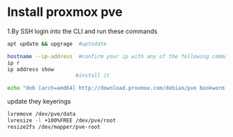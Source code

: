 # Install proxmox pve

1.By SSH login into the CLI and run these commands

```bash
apt update && upgrage  #uptodate

hostname --ip-address  #confirm your ip with any of the following commands
ip r
ip address show
                      #install it 

echo "deb [arch=amd64] http://download.proxmox.com/debian/pve bookworm pve-no-subscription" > /etc/apt/sources.list.d/pve-install-repo.list
```
update they keyerings

```bash
lvremove /dev/pve/data
lvresize -l +100%FREE /dev/pve/root
resize2fs /dev/mapper/pve-root
```
